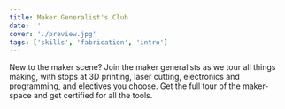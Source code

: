 ```yaml
---
title: Maker Generalist's Club
date: ''
cover: './preview.jpg'
tags: ['skills', 'fabrication', 'intro']
---
```


New to the maker scene? Join the maker generalists as we tour all things making, with stops at 3D printing, laser cutting, electronics and programming, and electives you choose. Get the full tour of the maker-space and get certified for all the tools.
